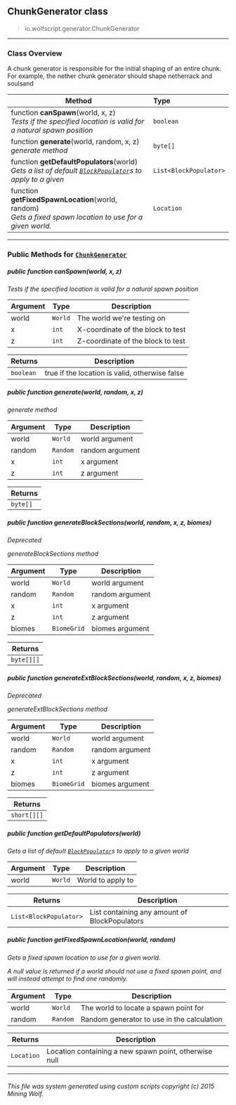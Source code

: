 ## ChunkGenerator __class__

>io.wolfscript.generator.ChunkGenerator

---

### Class Overview

A chunk generator is responsible for the initial shaping of an entire chunk. For example, the nether chunk generator should shape netherrack and soulsand

Method | Type   
--- | :--- 
 function __canSpawn__(world, x, z) <br> _Tests if the specified location is valid for a natural spawn position_ | `boolean`
 function __generate__(world, random, x, z) <br> _generate method_ | `byte[]`
 function __getDefaultPopulators__(world) <br> _Gets a list of default [`BlockPopulator`](BlockPopulator.md)s to apply to a given_ | `List<BlockPopulator>`
 function __getFixedSpawnLocation__(world, random) <br> _Gets a fixed spawn location to use for a given world._ | `Location`



---


### Public Methods for [`ChunkGenerator`](ChunkGenerator.md)

##### <a id='canspawn'></a>public  function __canSpawn__(world, x, z)

_Tests if the specified location is valid for a natural spawn position_

Argument | Type | Description  
--- | --- | --- 
world | `World` | The world we're testing on
x | `int` | X-coordinate of the block to test
z | `int` | Z-coordinate of the block to test

Returns | Description
--- | --- 
`boolean` | true if the location is valid, otherwise false


##### <a id='generate'></a>public  function __generate__(world, random, x, z)

_generate method_

Argument | Type | Description  
--- | --- | --- 
world | `World` | world argument
random | `Random` | random argument
x | `int` | x argument
z | `int` | z argument

Returns | 
--- | 
`byte[]` |


##### <a id='generateblocksections'></a>public  function __generateBlockSections__(world, random, x, z, biomes)
_Deprecated_

_generateBlockSections method_

Argument | Type | Description  
--- | --- | --- 
world | `World` | world argument
random | `Random` | random argument
x | `int` | x argument
z | `int` | z argument
biomes | `BiomeGrid` | biomes argument

Returns | 
--- | 
`byte[][]` |


##### <a id='generateextblocksections'></a>public  function __generateExtBlockSections__(world, random, x, z, biomes)
_Deprecated_

_generateExtBlockSections method_

Argument | Type | Description  
--- | --- | --- 
world | `World` | world argument
random | `Random` | random argument
x | `int` | x argument
z | `int` | z argument
biomes | `BiomeGrid` | biomes argument

Returns | 
--- | 
`short[][]` |


##### <a id='getdefaultpopulators'></a>public  function __getDefaultPopulators__(world)

_Gets a list of default [`BlockPopulator`](BlockPopulator.md)s to apply to a given world_

Argument | Type | Description  
--- | --- | --- 
world | `World` | World to apply to

Returns | Description
--- | --- 
`List<BlockPopulator>` | List containing any amount of BlockPopulators


##### <a id='getfixedspawnlocation'></a>public  function __getFixedSpawnLocation__(world, random)

_Gets a fixed spawn location to use for a given world. <p> A null value is returned if a world should not use a fixed spawn point, and will instead attempt to find one randomly._

Argument | Type | Description  
--- | --- | --- 
world | `World` | The world to locate a spawn point for
random | `Random` | Random generator to use in the calculation

Returns | Description
--- | --- 
`Location` | Location containing a new spawn point, otherwise null


---


###### This file was system generated using custom scripts copyright (c) 2015 Mining Wolf.
	

